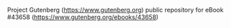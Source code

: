 Project Gutenberg (https://www.gutenberg.org) public repository for eBook #43658 (https://www.gutenberg.org/ebooks/43658)

